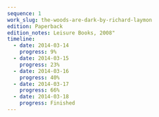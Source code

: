 ```yaml
---
sequence: 1
work_slug: the-woods-are-dark-by-richard-laymon
edition: Paperback
edition_notes: Leisure Books, 2008"
timeline:
  - date: 2014-03-14
    progress: 9%
  - date: 2014-03-15
    progress: 23%
  - date: 2014-03-16
    progress: 40%
  - date: 2014-03-17
    progress: 66%
  - date: 2014-03-18
    progress: Finished
---
```

